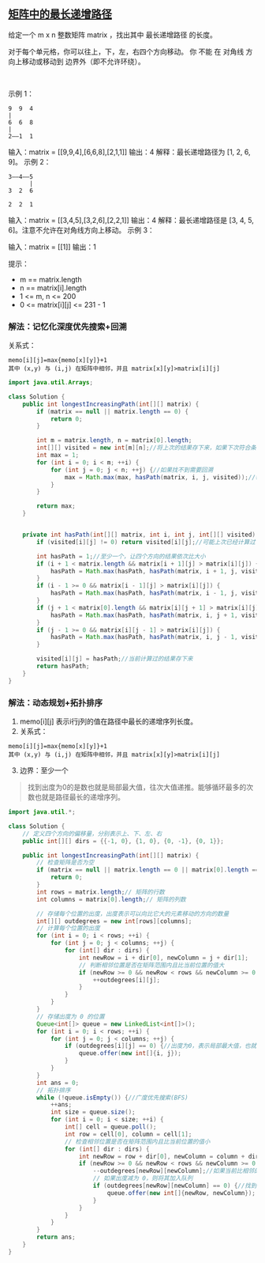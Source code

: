 ## [矩阵中的最长递增路径](https://leetcode.cn/problems/longest-increasing-path-in-a-matrix/description/)

给定一个 m x n 整数矩阵 matrix ，找出其中 最长递增路径 的长度。

对于每个单元格，你可以往上，下，左，右四个方向移动。 你 不能 在 对角线 方向上移动或移动到 边界外（即不允许环绕）。

 

示例 1：
````
9  9  4
|
6  6  8
|
2——1  1
````
输入：matrix = [[9,9,4],[6,6,8],[2,1,1]]
输出：4
解释：最长递增路径为 [1, 2, 6, 9]。
示例 2：
````
3——4——5
      | 
3  2  6

2  2  1
````

输入：matrix = [[3,4,5],[3,2,6],[2,2,1]]
输出：4
解释：最长递增路径是 [3, 4, 5, 6]。注意不允许在对角线方向上移动。
示例 3：

输入：matrix = [[1]]
输出：1
 

提示：

- m == matrix.length
- n == matrix[i].length
- 1 <= m, n <= 200
- 0 <= matrix[i][j] <= 231 - 1

### 解法：记忆化深度优先搜索+回溯

关系式：
````
memo[i][j]=max{memo[x][y]}+1
其中 (x,y) 与 (i,j) 在矩阵中相邻，并且 matrix[x][y]>matrix[i][j]
````

```java
import java.util.Arrays;

class Solution {
    public int longestIncreasingPath(int[][] matrix) {
        if (matrix == null || matrix.length == 0) {
            return 0;
        }

        int m = matrix.length, n = matrix[0].length;
        int[][] visited = new int[m][n];//将上次的结果存下来，如果下次符合条件可以直接取上次的+1
        int max = 1;
        for (int i = 0; i < m; ++i) {
            for (int j = 0; j < n; ++j) {//如果找不到需要回溯
                max = Math.max(max, hasPath(matrix, i, j, visited));//每次的值都可以是一个起点，所以每次统计的结果都要比大小
            }
        }

        return max;
    }


    private int hasPath(int[][] matrix, int i, int j, int[][] visited) {
        if (visited[i][j] != 0) return visited[i][j];//可能上次已经计算过

        int hasPath = 1;//至少一个，让四个方向的结果依次比大小
        if (i + 1 < matrix.length && matrix[i + 1][j] > matrix[i][j]) {
            hasPath = Math.max(hasPath, hasPath(matrix, i + 1, j, visited) + 1);//如果是上次计算过可以拿结果+1
        }
        if (i - 1 >= 0 && matrix[i - 1][j] > matrix[i][j]) {
            hasPath = Math.max(hasPath, hasPath(matrix, i - 1, j, visited) + 1);
        }
        if (j + 1 < matrix[0].length && matrix[i][j + 1] > matrix[i][j]) {
            hasPath = Math.max(hasPath, hasPath(matrix, i, j + 1, visited) + 1);
        }
        if (j - 1 >= 0 && matrix[i][j - 1] > matrix[i][j]) {
            hasPath = Math.max(hasPath, hasPath(matrix, i, j - 1, visited) + 1);
        }

        visited[i][j] = hasPath;//当前计算过的结果存下来
        return hasPath;
    }
}
```

### 解法：动态规划+拓扑排序
1. memo[i][j] 表示i行j列的值在路径中最长的递增序列长度。
2. 关系式：
````
memo[i][j]=max{memo[x][y]}+1
其中 (x,y) 与 (i,j) 在矩阵中相邻，并且 matrix[x][y]>matrix[i][j]
````
3. 边界：至少一个


>找到出度为0的是数也就是局部最大值，往次大值递推。能够循环最多的次数也就是路径最长的递增序列。

````java
import java.util.*;

class Solution {
    // 定义四个方向的偏移量，分别表示上、下、左、右
    public int[][] dirs = {{-1, 0}, {1, 0}, {0, -1}, {0, 1}};

    public int longestIncreasingPath(int[][] matrix) {
        // 检查矩阵是否为空
        if (matrix == null || matrix.length == 0 || matrix[0].length == 0) {
            return 0;
        }
        int rows = matrix.length;// 矩阵的行数
        int columns = matrix[0].length;// 矩阵的列数

        // 存储每个位置的出度，出度表示可以向比它大的元素移动的方向的数量
        int[][] outdegrees = new int[rows][columns];
        // 计算每个位置的出度
        for (int i = 0; i < rows; ++i) {
            for (int j = 0; j < columns; ++j) {
                for (int[] dir : dirs) {
                    int newRow = i + dir[0], newColumn = j + dir[1];
                    // 判断相邻位置是否在矩阵范围内且比当前位置的值大
                    if (newRow >= 0 && newRow < rows && newColumn >= 0 && newColumn < columns && matrix[newRow][newColumn] > matrix[i][j]) {
                        ++outdegrees[i][j];
                    }
                }
            }
        }
        // 存储出度为 0 的位置
        Queue<int[]> queue = new LinkedList<int[]>();
        for (int i = 0; i < rows; ++i) {
            for (int j = 0; j < columns; ++j) {
                if (outdegrees[i][j] == 0) {//出度为0，表示局部最大值，也就是当前值在四个相邻方向上是最大的
                    queue.offer(new int[]{i, j});
                }
            }
        }
        int ans = 0;
        // 拓扑排序
        while (!queue.isEmpty()) {//广度优先搜索(BFS)
            ++ans;
            int size = queue.size();
            for (int i = 0; i < size; ++i) {
                int[] cell = queue.poll();
                int row = cell[0], column = cell[1];
                // 检查相邻位置是否在矩阵范围内且比当前位置的值小
                for (int[] dir : dirs) {
                    int newRow = row + dir[0], newColumn = column + dir[1];
                    if (newRow >= 0 && newRow < rows && newColumn >= 0 && newColumn < columns && matrix[newRow][newColumn] < matrix[row][column]) {
                        --outdegrees[newRow][newColumn];//如果当前比相邻的大，就减一
                        // 如果出度减为 0，则将其加入队列
                        if (outdegrees[newRow][newColumn] == 0) {//找到次大值，依次从最大值往次大值递推
                            queue.offer(new int[]{newRow, newColumn});
                        }
                    }
                }
            }
        }
        return ans;
    }
}
````
